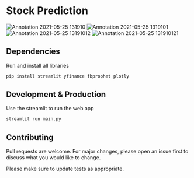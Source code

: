 # Stock Prediction


![Annotation 2021-05-25 131910](https://user-images.githubusercontent.com/66514052/119461283-2bd63980-bd5d-11eb-8342-5edb2e08360c.png)
![Annotation 2021-05-25 1319101](https://user-images.githubusercontent.com/66514052/119461289-2d9ffd00-bd5d-11eb-9459-84561df0f4e9.png)
![Annotation 2021-05-25 13191012](https://user-images.githubusercontent.com/66514052/119461295-2e389380-bd5d-11eb-8240-6e789d2e27ba.png)
![Annotation 2021-05-25 131910121](https://user-images.githubusercontent.com/66514052/119461298-2ed12a00-bd5d-11eb-9e45-144662f57f0e.png)

## Dependencies

Run and install all libraries

```bash
pip install streamlit yfinance fbprophet plotly
```

## Development & Production

Use the streamlit to run the web app

```bash
streamlit run main.py
```

## Contributing

Pull requests are welcome. For major changes, please open an issue first to discuss what you would like to change.

Please make sure to update tests as appropriate.
